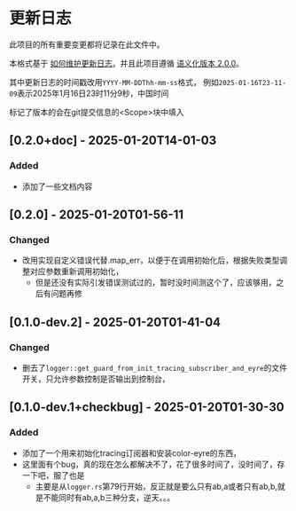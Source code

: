 # 更新日志

此项目的所有重要变更都将记录在此文件中。

本格式基于 [如何维护更新日志](https://keepachangelog.com/zh-CN/1.1.0/)，并且此项目遵循 [语义化版本 2.0.0](https://semver.org/lang/zh-CN/)。

其中更新日志的时间戳改用`YYYY-MM-DDThh-mm-ss`格式，
例如`2025-01-16T23-11-09`表示2025年1月16日23时11分9秒，中国时间

标记了版本的会在git提交信息的\<Scope\>块中填入

## [0.2.0+doc] - 2025-01-20T14-01-03

### Added

- 添加了一些文档内容

## [0.2.0] - 2025-01-20T01-56-11

### Changed

- 改用实现自定义错误代替.map_err，以便于在调用初始化后，根据失败类型调整对应参数重新调用初始化，
  - 但是还没有实际引发错误测试过的，暂时没时间测这个了，应该够用，之后有问题再修

## [0.1.0-dev.2] - 2025-01-20T01-41-04

### Changed

- 删去了`logger::get_guard_from_init_tracing_subscriber_and_eyre`的文件开关，只允许参数控制是否输出到控制台，

## [0.1.0-dev.1+checkbug] - 2025-01-20T01-30-30

### Added

- 添加了一个用来初始化tracing订阅器和安装color-eyre的东西，
- 这里面有个bug，真的现在怎么都解决不了，花了很多时间了，没时间了，存一下吧，服了也是
  - 主要是从`logger.rs`第79行开始，反正就是要么只有ab,a或者只有ab,b,就是不能同时有ab,a,b三种分支，逆天。。。
